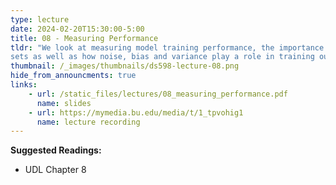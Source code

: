 ```yaml
---
type: lecture
date: 2024-02-20T15:30:00-5:00
title: 08 - Measuring Performance
tldr: "We look at measuring model training performance, the importance of test
sets as well as how noise, bias and variance play a role in training outcomes."
thumbnail: /_images/thumbnails/ds598-lecture-08.png
hide_from_announcments: true
links: 
    - url: /static_files/lectures/08_measuring_performance.pdf
      name: slides
    - url: https://mymedia.bu.edu/media/t/1_tpvohig1
      name: lecture recording
---
```

**Suggested Readings:**
- UDL Chapter 8
